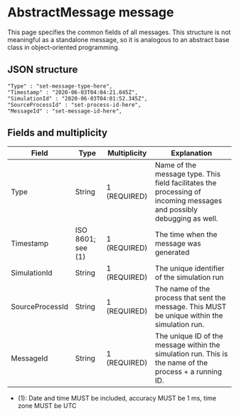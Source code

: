 # AbstractMessage message

This page specifies the common fields of all messages. This structure is not meaningful as a standalone message, so it is analogous to an abstract base class in object-oriented programming.


## JSON structure

```nohighlight
"Type" : "set-message-type-here",
"Timestamp" : "2020-06-03T04:04:21.045Z",
"SimulationId" : "2020-06-03T04:01:52.345Z",
"SourceProcessId" : "set-process-id-here",
"MessageId" : "set-message-id-here",
```


## Fields and multiplicity

| Field | Type | Multiplicity | Explanation |
|-|-|-|-|
| Type | String | 1 (REQUIRED) | Name of the message type. This field facilitates the processing of incoming messages and possibly debugging as well. |
| Timestamp | ISO 8601; see (1) | 1 (REQUIRED) | The time when the message was generated |
| SimulationId | String | 1 (REQUIRED) | The unique identifier of the simulation run |
| SourceProcessId | String | 1 (REQUIRED) | The name of the process that sent the message. This MUST be unique within the simulation run. |
| MessageId | String | 1 (REQUIRED) | The unique ID of the message within the simulation run. This is the name of the process + a running ID. |

- (1): Date and time MUST be included, accuracy MUST be 1 ms, time zone MUST be UTC
